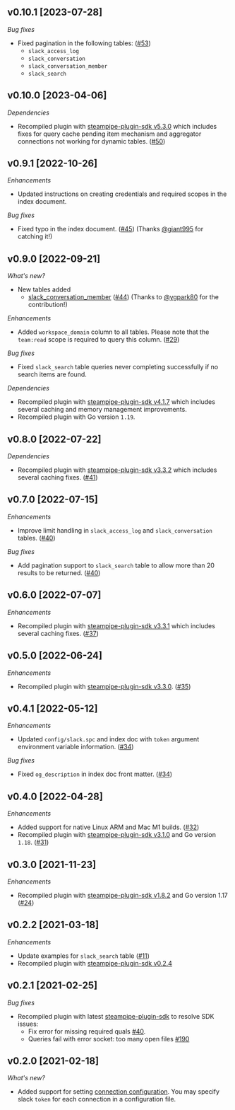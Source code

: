 ## v0.10.1 [2023-07-28]

_Bug fixes_

- Fixed pagination in the following tables: ([#53](https://github.com/turbot/steampipe-plugin-slack/pull/53))
  - `slack_access_log`
  - `slack_conversation`
  - `slack_conversation_member`
  - `slack_search`

## v0.10.0 [2023-04-06]

_Dependencies_

- Recompiled plugin with [steampipe-plugin-sdk v5.3.0](https://github.com/turbot/steampipe-plugin-sdk/blob/main/CHANGELOG.md#v530-2023-03-16) which includes fixes for query cache pending item mechanism and aggregator connections not working for dynamic tables. ([#50](https://github.com/turbot/steampipe-plugin-slack/pull/50))

## v0.9.1 [2022-10-26]

_Enhancements_

- Updated instructions on creating credentials and required scopes in the index document.

_Bug fixes_

- Fixed typo in the index document. ([#45](https://github.com/turbot/steampipe-plugin-slack/pull/45)) (Thanks [@giant995](https://github.com/giant995) for catching it!)

## v0.9.0 [2022-09-21]

_What's new?_

- New tables added
  - [slack_conversation_member](https://hub.steampipe.io/plugins/turbot/slack/tables/slack_conversation_member) ([#44](https://github.com/turbot/steampipe-plugin-slack/pull/44)) (Thanks to [@ygpark80](https://github.com/ygpark80) for the contribution!)

_Enhancements_

- Added `workspace_domain` column to all tables. Please note that the `team:read` scope is required to query this column. ([#29](https://github.com/turbot/steampipe-plugin-slack/pull/29))

_Bug fixes_

- Fixed `slack_search` table queries never completing successfully if no search items are found.

_Dependencies_

- Recompiled plugin with [steampipe-plugin-sdk v4.1.7](https://github.com/turbot/steampipe-plugin-sdk/blob/main/CHANGELOG.md#v417-2022-09-08) which includes several caching and memory management improvements.
- Recompiled plugin with Go version `1.19`.

## v0.8.0 [2022-07-22]

_Dependencies_

- Recompiled plugin with [steampipe-plugin-sdk v3.3.2](https://github.com/turbot/steampipe-plugin-sdk/blob/main/CHANGELOG.md#v332--2022-07-11) which includes several caching fixes. ([#41](https://github.com/turbot/steampipe-plugin-slack/pull/41))

## v0.7.0 [2022-07-15]

_Enhancements_

- Improve limit handling in `slack_access_log` and `slack_conversation` tables. ([#40](https://github.com/turbot/steampipe-plugin-slack/pull/40))

_Bug fixes_

- Add pagination support to `slack_search` table to allow more than 20 results to be returned. ([#40](https://github.com/turbot/steampipe-plugin-slack/pull/40))

## v0.6.0 [2022-07-07]

_Enhancements_

- Recompiled plugin with [steampipe-plugin-sdk v3.3.1](https://github.com/turbot/steampipe-plugin-sdk/blob/main/CHANGELOG.md#v331--2022-06-30) which includes several caching fixes. ([#37](https://github.com/turbot/steampipe-plugin-slack/pull/37))

## v0.5.0 [2022-06-24]

_Enhancements_

- Recompiled plugin with [steampipe-plugin-sdk v3.3.0](https://github.com/turbot/steampipe-plugin-sdk/blob/main/CHANGELOG.md#v330--2022-06-22). ([#35](https://github.com/turbot/steampipe-plugin-slack/pull/35))

## v0.4.1 [2022-05-12]

_Enhancements_

- Updated `config/slack.spc` and index doc with `token` argument environment variable information. ([#34](https://github.com/turbot/steampipe-plugin-slack/pull/34))

_Bug fixes_

- Fixed `og_description` in index doc front matter. ([#34](https://github.com/turbot/steampipe-plugin-slack/pull/34))

## v0.4.0 [2022-04-28]

_Enhancements_

- Added support for native Linux ARM and Mac M1 builds. ([#32](https://github.com/turbot/steampipe-plugin-slack/pull/32))
- Recompiled plugin with [steampipe-plugin-sdk v3.1.0](https://github.com/turbot/steampipe-plugin-sdk/blob/main/CHANGELOG.md#v310--2022-03-30) and Go version `1.18`. ([#31](https://github.com/turbot/steampipe-plugin-slack/pull/31))

## v0.3.0 [2021-11-23]

_Enhancements_

- Recompiled plugin with [steampipe-plugin-sdk v1.8.2](https://github.com/turbot/steampipe-plugin-sdk/blob/main/CHANGELOG.md#v182--2021-11-22) and Go version 1.17 ([#24](https://github.com/turbot/steampipe-plugin-slack/pull/24))

## v0.2.2 [2021-03-18]

_Enhancements_

- Update examples for `slack_search` table ([#11](https://github.com/turbot/steampipe-plugin-slack/pull/11))
- Recompiled plugin with [steampipe-plugin-sdk v0.2.4](https://github.com/turbot/steampipe-plugin-sdk/blob/main/CHANGELOG.md#v024-2021-03-16)

## v0.2.1 [2021-02-25]

_Bug fixes_

- Recompiled plugin with latest [steampipe-plugin-sdk](https://github.com/turbot/steampipe-plugin-sdk) to resolve SDK issues:
  - Fix error for missing required quals [#40](https://github.com/turbot/steampipe-plugin-sdk/issues/42).
  - Queries fail with error socket: too many open files [#190](https://github.com/turbot/steampipe/issues/190)

## v0.2.0 [2021-02-18]

_What's new?_

- Added support for setting [connection configuration](https://github.com/turbot/steampipe-plugin-slack/blob/main/docs/index.md#connection-configuration). You may specify slack `token` for each connection in a configuration file.
